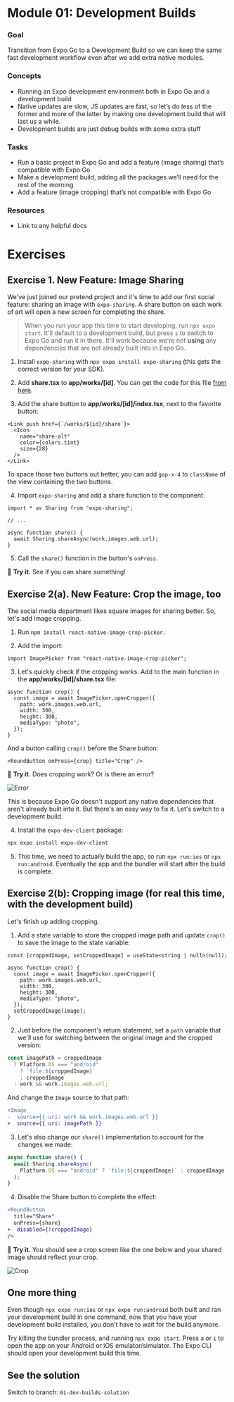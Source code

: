 # Module 01: Development Builds

### Goal

Transition from Expo Go to a Development Build so we can keep the same fast development workflow even after we add extra native modules.

### Concepts

- Running an Expo development environment both in Expo Go and a development build
- Native updates are slow, JS updates are fast, so let’s do less of the former and more of the latter by making one development build that will last us a while.
- Development builds are just debug builds with some extra stuff

### Tasks

- Run a basic project in Expo Go and add a feature (image sharing) that’s compatible with Expo Go
- Make a development build, adding all the packages we’ll need for the rest of the morning
- Add a feature (image cropping) that’s not compatible with Expo Go

### Resources

- Link to any helpful docs

# Exercises

## Exercise 1. New Feature: Image Sharing
We've just joined our pretend project and it's time to add our first social feature: sharing an image with `expo-sharing`. A share button on each work of art will open a new screen for completing the share.

> When you run your app this time to start developing, run `npx expo start`. It'll default to a development build, but press `s` to switch to Expo Go and run it in there. It'll work because we're not __using__ any dependencies that are not already built into in Expo Go.

1. Install `expo-sharing` with `npx expo install expo-sharing` (this gets the correct version for your SDK).

2. Add **share.tsx** to **app/works/[id]**. You can get the code for this file [from here](/files/01/share.tsx).

3. Add the share button to **app/works/[id]/index.tsx**, next to the favorite button:

```tsx
<Link push href={`/works/${id}/share`}>
  <Icon
    name="share-alt"
    color={colors.tint}
    size={28}
  />
</Link>
```

To space those two buttons out better, you can add `gap-x-4` to `className` of the view containing the two buttons.

<!-- TODO: nice place for an image of the share button -->

4. Import `expo-sharing` and add a share function to the component:

```tsx
import * as Sharing from "expo-sharing";

// ...

async function share() {
  await Sharing.shareAsync(work.images.web.url);
}
```

5. Call the `share()` function in the button's `onPress`.

🏃 **Try it.** See if you can share something!

## Exercise 2(a). New Feature: Crop the image, too
The social media department likes square images for sharing better. So, let's add image cropping.

1. Run `npm install react-native-image-crop-picker`.

2. Add the import:
```tsx
import ImagePicker from "react-native-image-crop-picker";
```

3. Let's quickly check if the cropping works. Add to the main function in the **app/works/[id]/share.tsx** file:

```tsx
async function crop() {
  const image = await ImagePicker.openCropper({
    path: work.images.web.url,
    width: 300,
    height: 300,
    mediaType: "photo",
  });
}
```

And a button calling `crop()` before the Share button:

```tsx
<RoundButton onPress={crop} title="Crop" />
```

🏃 **Try it.** Does cropping work? Or is there an error?

![Error](/assets/01/error.png)

This is because Expo Go doesn't support any native dependencies that aren't already built into it. But there's an easy way to fix it. Let's switch to a development build.

4. Install the `expo-dev-client` package:

```sh
npx expo install expo-dev-client
```

5. This time, we need to actually build the app, so run `npx run:ios` or `npx run:android`. Eventually the app and the bundler will start after the build is complete.

<!-- NOTE: we actually want them to set the gitignore in a later lesson -->

## Exercise 2(b): Cropping image (for real this time, with the development build)

Let's finish up adding cropping.

1. Add a state variable to store the cropped image path and update `crop()` to save the image to the state variable:

```tsx
const [croppedImage, setCroppedImage] = useState<string | null>(null);

async function crop() {
  const image = await ImagePicker.openCropper({
    path: work.images.web.url,
    width: 300,
    height: 300,
    mediaType: "photo",
  });
  setCroppedImage(image);
}
```

2. Just before the component's return statement, set a `path` variable that we'll use for switching between the original image and the cropped version:

```ts
const imagePath = croppedImage
  ? Platform.OS === "android"
    ? `file:${croppedImage}`
    : croppedImage
  : work && work.images.web.url;
```

And change the `Image` source to that path:

```diff
<Image
-  source={{ uri: work && work.images.web.url }}
+  source={{ uri: imagePath }}
```

3. Let's also change our `share()` implementation to account for the changes we made:

```ts
async function share() {
  await Sharing.shareAsync(
    Platform.OS === "android" ? `file:${croppedImage}` : croppedImage
  );
}
```

4. Disable the Share button to complete the effect:

```diff
<RoundButton
  title="Share"
  onPress={share}
+  disabled={!croppedImage}
/>
```

🏃 **Try it.** You should see a crop screen like the one below and your shared image should reflect your crop.

![Crop](/assets/01/crop.png)

<!-- we'll want to save this change for Module 02, when we need something to publish a PR preview for -->
<!--
### Marking image

One more thing: let's add a watermark to the image. We can use the `react-native-image-marker` library for that.

We just need to add this part in the `crop()`:

```ts
const markedImage = await Marker.markText({
  backgroundImage: {
    src: image.path,
    scale: 1,
  },
  watermarkTexts: [
    {
      text: "#cma",
      position: {
        position: Position.bottomRight,
      },
      style: {
        color: "#fff",
        fontSize: 20,
        textBackgroundStyle: {
          type: TextBackgroundType.none,
          color: "#000",
          paddingX: 16,
          paddingY: 6,
        },
      },
    },
  ],
  quality: 100,
  filename: image.filename,
  saveFormat: ImageFormat.jpg,
});
```
-->

## One more thing

Even though `npx expo run:ios` or `npx expo run:android` both built and ran your development build in one command, now that you have your development build installed, you don't have to wait for the build anymore.

Try killing the bundler process, and running `npx expo start`. Press `a` or `i` to open the app on your Android or iOS emulator/simulator. The Expo CLI should open your development build this time.

## See the solution

Switch to branch: `01-dev-builds-solution`

